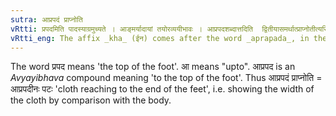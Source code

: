 ```yaml
---
sutra: आप्रपदं प्राप्नोति
vRtti: प्रपदमिति पादस्याग्रमुच्यते । आङ्मर्यादायां तयोरव्ययीभावः । आप्रपदशब्दात्तदिति  द्वितीयासमर्थात्प्राप्नोतीत्यस्मिन्नर्थे खः प्रत्ययो भवति ॥
vRtti_eng: The affix _kha_ (ईन) comes after the word _aprapada_, in the sense of 'reaching thereto."
---
```

The word प्रपद means 'the top of the foot'. आ means "upto". आप्रपद is an _Avyayibhava_ compound meaning 'to the top of the foot'. Thus आप्रपदं प्राप्नोति = आप्रपदीनः पटः 'cloth reaching to the end of the feet', i.e. showing the width of the cloth by comparison with the body.  
